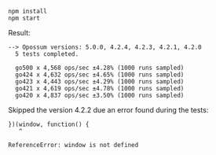 ```
npm install
npm start
```


Result:


```
--> Opossum versions: 5.0.0, 4.2.4, 4.2.3, 4.2.1, 4.2.0
  5 tests completed.

  go500 x 4,568 ops/sec ±4.28% (1000 runs sampled)
  go424 x 4,632 ops/sec ±4.65% (1000 runs sampled)
  go423 x 4,443 ops/sec ±4.29% (1000 runs sampled)
  go421 x 4,619 ops/sec ±4.78% (1000 runs sampled)
  go420 x 4,837 ops/sec ±3.50% (1000 runs sampled)
```


Skipped the version 4.2.2 due an error found during the tests:

```
})(window, function() {
   ^

ReferenceError: window is not defined
```
